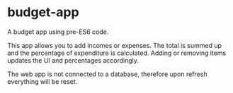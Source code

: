 # budget-app
A budget app using pre-ES6 code.

This app allows you to add incomes or expenses. 
The total is summed up and the percentage of expenditure is calculated.
Adding or removing items updates the UI and percentages accordingly.

The web app is not connected to a database, therefore upon refresh everything will be reset.
